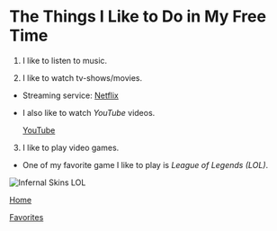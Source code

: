 # The Things I Like to Do in My Free Time

1. I like to listen to music.

2. I like to watch tv-shows/movies.

  - Streaming service: [Netflix](https://www.netflix.com/)

- I also like to watch *YouTube* videos.

  [YouTube](https://www.youtube.com/)

3. I like to play video games.

- One of my favorite game I like to play is *League of Legends (LOL)*.


![Infernal Skins LOL](https://user-images.githubusercontent.com/82920624/138539156-7c926473-f3c6-49b5-aac4-ca32da1d854d.jpg)

[Home](/README.md)

[Favorites](/MyFavorites.md)
